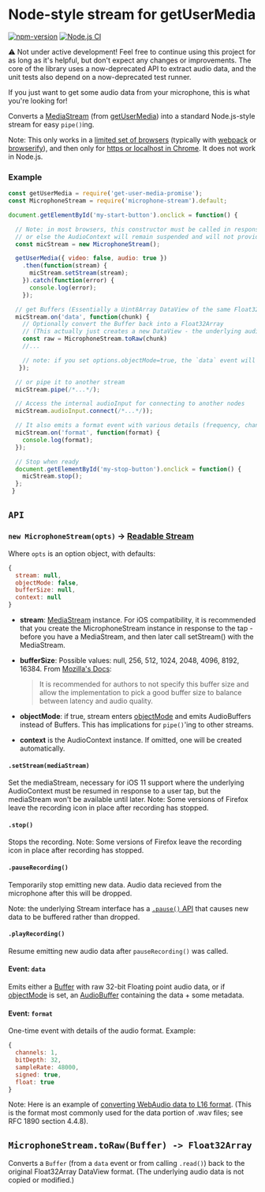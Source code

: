 # Node-style stream for getUserMedia

[![npm-version](https://img.shields.io/npm/v/microphone-stream.svg)](https://www.npmjs.com/package/microphone-stream)
[![Node.js CI](https://github.com/microphone-stream/microphone-stream/actions/workflows/node.js.yml/badge.svg)](https://github.com/microphone-stream/microphone-stream/actions/workflows/node.js.yml)

⚠️ Not under active development! Feel free to continue using this project for as long as it's helpful, but don't expect any changes or improvements. The core of the library uses a now-deprecated API to extract audio data, and the unit tests also depend on a now-deprecated test runner.

If you just want to get some audio data from your microphone, this is what you're looking for!

Converts a [MediaStream](https://developer.mozilla.org/en-US/docs/Web/API/MediaStream) (from [getUserMedia](https://developer.mozilla.org/en-US/docs/Web/API/Navigator/getUserMedia)) into a standard Node.js-style stream for easy `pipe()`ing.

Note: This only works in a [limited set of browsers](http://caniuse.com/#search=getusermedia)
(typically with [webpack](http://webpack.github.io/) or [browserify](http://browserify.org/)),
and then only for [https or localhost in Chrome](https://www.chromium.org/Home/chromium-security/prefer-secure-origins-for-powerful-new-features).
It does not work in Node.js.

### Example

```js
const getUserMedia = require('get-user-media-promise');
const MicrophoneStream = require('microphone-stream').default;

document.getElementById('my-start-button').onclick = function() {

  // Note: in most browsers, this constructor must be called in response to a click/tap, 
  // or else the AudioContext will remain suspended and will not provide any audio data.
  const micStream = new MicrophoneStream();

  getUserMedia({ video: false, audio: true })
    .then(function(stream) {
      micStream.setStream(stream);
    }).catch(function(error) {
      console.log(error);
    });

  // get Buffers (Essentially a Uint8Array DataView of the same Float32 values)
  micStream.on('data', function(chunk) {
    // Optionally convert the Buffer back into a Float32Array
    // (This actually just creates a new DataView - the underlying audio data is not copied or modified.)
    const raw = MicrophoneStream.toRaw(chunk)
    //...

    // note: if you set options.objectMode=true, the `data` event will output AudioBuffers instead of Buffers
   });

  // or pipe it to another stream
  micStream.pipe(/*...*/);

  // Access the internal audioInput for connecting to another nodes
  micStream.audioInput.connect(/*...*/));

  // It also emits a format event with various details (frequency, channels, etc)
  micStream.on('format', function(format) {
    console.log(format);
  });

  // Stop when ready
  document.getElementById('my-stop-button').onclick = function() {
    micStream.stop();
  };
 }


```

## `API`

### `new MicrophoneStream(opts)` -> [Readable Stream](https://nodejs.org/api/stream.html)

Where `opts` is an option object, with defaults:

```js
{
  stream: null,
  objectMode: false,
  bufferSize: null,
  context: null
}
```

- **stream**: [MediaStream](https://developer.mozilla.org/en-US/docs/Web/API/MediaStream) instance. For iOS compatibility, it is recommended that you create the MicrophoneStream instance in response to the tap - before you have a MediaStream, and then later call setStream() with the MediaStream.

- **bufferSize**: Possible values: null, 256, 512, 1024, 2048, 4096, 8192, 16384. From [Mozilla's Docs](https://developer.mozilla.org/en-US/docs/Web/API/AudioContext/createScriptProcessor):
  > It is recommended for authors to not specify this buffer size and allow the implementation to pick a good buffer size
  > to balance between latency and audio quality.
- **objectMode**: if true, stream enters [objectMode] and emits AudioBuffers instead of Buffers. This has implications for `pipe()`'ing to other streams.

- **context** is the AudioContext instance. If omitted, one will be created automatically.

#### `.setStream(mediaStream)`

Set the mediaStream, necessary for iOS 11 support where the underlying AudioContext must be resumed in response to a user tap, but the mediaStream won't be available until later.
Note: Some versions of Firefox leave the recording icon in place after recording has stopped.

#### `.stop()`

Stops the recording.
Note: Some versions of Firefox leave the recording icon in place after recording has stopped.

#### `.pauseRecording()`

Temporarily stop emitting new data. Audio data recieved from the microphone after this will be dropped.

Note: the underlying Stream interface has a [`.pause()` API](https://nodejs.org/api/stream.html#stream_readable_pause) that causes new data to be buffered rather than dropped.

#### `.playRecording()`

Resume emitting new audio data after `pauseRecording()` was called.

#### Event: `data`

Emits either a [Buffer] with raw 32-bit Floating point audio data, or if [objectMode] is set, an [AudioBuffer] containing the data + some metadata.

#### Event: `format`

One-time event with details of the audio format. Example:

```js
{
  channels: 1,
  bitDepth: 32,
  sampleRate: 48000,
  signed: true,
  float: true
}
```

Note: Here is an example of [converting WebAudio data to L16 format](https://github.com/watson-developer-cloud/speech-javascript-sdk/blob/master/speech-to-text/webaudio-l16-stream.js#L153-L160). (This is the format most commonly used for the data portion of .wav files; see RFC 1890 section 4.4.8).

## `MicrophoneStream.toRaw(Buffer) -> Float32Array`

Converts a `Buffer` (from a `data` event or from calling `.read()`) back to the original Float32Array DataView format. (The underlying audio data is not copied or modified.)

[audiobuffer]: https://developer.mozilla.org/en-US/docs/Web/API/AudioBuffer
[buffer]: https://nodejs.org/api/buffer.html
[objectmode]: https://nodejs.org/api/stream.html#stream_object_mode
